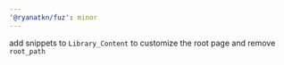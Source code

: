 ```yaml
---
'@ryanatkn/fuz': minor
---
```


add snippets to `Library_Content` to customize the root page and remove `root_path`
